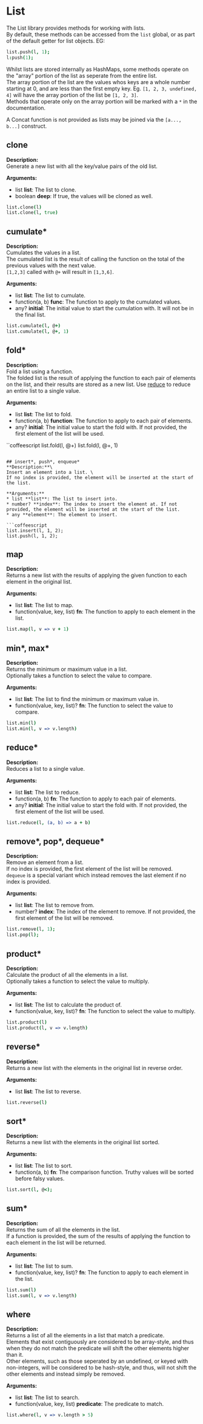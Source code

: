 # List

The List library provides methods for working with lists.\
By default, these methods can be accessed from the `list` global, or as part of the default getter for list objects. EG:
```coffeescript
list.push(l, 1);
l:push(1);
```

Whilst lists are stored internally as HashMaps, some methods operate on the "array" portion of the list as seperate from the entire list.\
The array portion of the list are the values whos keys are a whole number starting at 0, and are less than the first empty key. Eg. `[1, 2, 3, undefined, 4]` will have the array portion of the list be `[1, 2, 3]`.\
Methods that operate only on the array portion will be marked with a `*` in the documentation.

A Concat function is not provided as lists may be joined via the `[a..., b...]` construct.

## clone
**Description:**\
Generate a new list with all the key/value pairs of the old list.

**Arguments:**
* list **list**: The list to clone.
* boolean **deep**: If true, the values will be cloned as well.

```coffeescript
list.clone(l)
list.clone(l, true)
```

## cumulate*
**Description:**\
Cumulates the values in a list.\
The cumulated list is the result of calling the function on the total of the previous values with the next value.\
`[1,2,3]` called with `@+` will result in `[1,3,6]`.

**Arguments:**
* list **list**: The list to cumulate.
* function(a, b) **func**: The function to apply to the cumulated values.
* any? **initial**: The initial value to start the cumulation with. It will not be in the final list.

```coffeescript
list.cumulate(l, @+)
list.cumulate(l, @+, 1)
```

## fold*
**Description:**\
Fold a list using a function.\
The folded list is the result of applying the function to each pair of elements on the list, and their results are stored as a new list. Use [reduce](#reduce) to reduce an entire list to a single value.

**Arguments:**
* list **list**: The list to fold.
* function(a, b) **function**: The function to apply to each pair of elements.
* any? **initial**: The initial value to start the fold with. If not provided, the first element of the list will be used.

``coffeescript
list.fold(l, @+)
list.fold(l, @+, 1)
```

## insert*, push*, enqueue*
**Description:**\
Insert an element into a list. \
If no index is provided, the element will be inserted at the start of the list.

**Arguments:**
* list **list**: The list to insert into.
* number? **index**: The index to insert the element at. If not provided, the element will be inserted at the start of the list.
* any **element**: The element to insert.

```coffeescript
list.insert(l, 1, 2);
list.push(l, 1, 2);
```

## map
**Description:**\
Returns a new list with the results of applying the given function to each element in the original list.

**Arguments:**
* list **list**: The list to map.
* function(value, key, list) **fn**: The function to apply to each element in the list.

```coffeescript
list.map(l, v => v + 1)
```

## min*, max*
**Description:**\
Returns the minimum or maximum value in a list.\
Optionally takes a function to select the value to compare.

**Arguments:**
* list **list**: The list to find the minimum or maximum value in.
* function(value, key, list)? **fn**: The function to select the value to compare.

```coffeescript
list.min(l)
list.min(l, v => v.length)
```

## reduce*
**Description:**\
Reduces a list to a single value.

**Arguments:**
* list **list**: The list to reduce.
* function(a, b) **fn**: The function to apply to each pair of elements.
* any? **initial**: The initial value to start the fold with. If not provided, the first element of the list will be used.

```coffeescript
list.reduce(l, (a, b) => a + b)
```

## remove*, pop*, dequeue*
**Description:**\
Remove an element from a list.\
If no index is provided, the first element of the list will be removed.\
`dequeue` is a special variant which instead removes the last element if no index is provided.

**Arguments:**
* list **list**: The list to remove from.
* number? **index**: The index of the element to remove. If not provided, the first element of the list will be removed.

```coffeescript
list.remove(l, 1);
list.pop(l);
```

## product*
**Description:**\
Calculate the product of all the elements in a list.\
Optionally takes a function to select the value to multiply.

**Arguments:**
* list **list**: The list to calculate the product of.
* function(value, key, list)? **fn**: The function to select the value to multiply.

```coffeescript
list.product(l)
list.product(l, v => v.length)
```

## reverse*
**Description:**\
Returns a new list with the elements in the original list in reverse order.

**Arguments:**
* list **list**: The list to reverse.

```coffeescript
list.reverse(l)
```

## sort*
**Description:**\
Returns a new list with the elements in the original list sorted.

**Arguments:**
* list **list**: The list to sort.
* function(a, b) **fn**: The comparison function. Truthy values will be sorted before falsy values.

```coffeescript
list.sort(l, @<);
```

## sum*
**Description:**\
Returns the sum of all the elements in the list.\
If a function is provided, the sum of the results of applying the function to each element in the list will be returned.

**Arguments:**
* list **list**: The list to sum.
* function(value, key, list)? **fn**: The function to apply to each element in the list.

```coffeescript
list.sum(l)
list.sum(l, v => v.length)
```

## where
**Description:**\
Returns a list of all the elements in a list that match a predicate.\
Elements that exist contiguously are considered to be array-style, and thus when they do not match the predicate will shift the other elements higher than it.\
Other elements, such as those seperated by an undefined, or keyed with non-integers, will be considered to be hash-style, and thus, will not shift the other elements and instead simply be removed.

**Arguments:**
* list **list**: The list to search.
* function(value, key, list) **predicate**: The predicate to match.

```coffeescript
list.where(l, v => v.length > 5)
```
